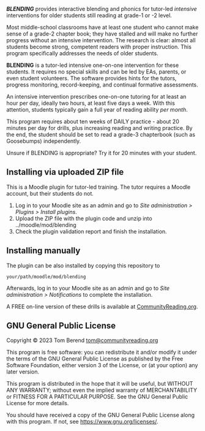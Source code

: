 
***BLENDING*** provides interactive blending and phonics for tutor-led *intensive* interventions for older students still reading at grade-1 or -2 level.

Most middle-school classrooms have at least one student who cannot make sense of a grade-2 chapter book; they have stalled and will make no further progress without an intensive intervention.  The research is clear: almost all students become strong, competent readers with proper instruction. This program specifically addresses the needs of older students.

**BLENDING** is a tutor-led intensive one-on-one intervention for these students.  It requires no special skills and can be led by EAs, parents, or even student volunteers.  The software provides hints for the tutors, progress monitoring, record-keeping, and continual formative assessments.

An intensive intervention prescribes one-on-one tutoring for at least an hour per day, ideally two hours, at least five days a week.  With this attention, students typically gain a full year of reading ability *per month*.

This program requires about ten weeks of DAILY practice - about 20 minutes per day for drills, plus increasing reading and writing practice.  By the end, the student should be set to read a grade-3 chapterbook (such as Goosebumps) independently.

Unsure if BLENDING is appropriate?  Try it for 20 minutes with your student.








## Installing via uploaded ZIP file ##

This is a Moodle plugin for tutor-led training.  The tutor requires a Moodle account, but their students do not.



1. Log in to your Moodle site as an admin and go to _Site administration >
   Plugins > Install plugins_.
2. Upload the ZIP file with the plugin code and unzip into ../moodle/mod/blending
3. Check the plugin validation report and finish the installation.

## Installing manually ##

The plugin can be also installed by copying this repository to

~~~
your/path/moodle/mod/blending
~~~

Afterwards, log in to your Moodle site as an admin and go to _Site administration >
Notifications_ to complete the installation.

A FREE on-line version of these drills is available at [CommunityReading.org](https://communityreading.org).

## GNU General Public License ##

Copyright &copy; 2023 Tom Berend  <tom@communityreading.org>

This program is free software: you can redistribute it and/or modify it under
the terms of the GNU General Public License as published by the Free Software
Foundation, either version 3 of the License, or (at your option) any later
version.

This program is distributed in the hope that it will be useful, but WITHOUT ANY
WARRANTY; without even the implied warranty of MERCHANTABILITY or FITNESS FOR A
PARTICULAR PURPOSE.  See the GNU General Public License for more details.

You should have received a copy of the GNU General Public License along with
this program.  If not, see <https://www.gnu.org/licenses/>.
